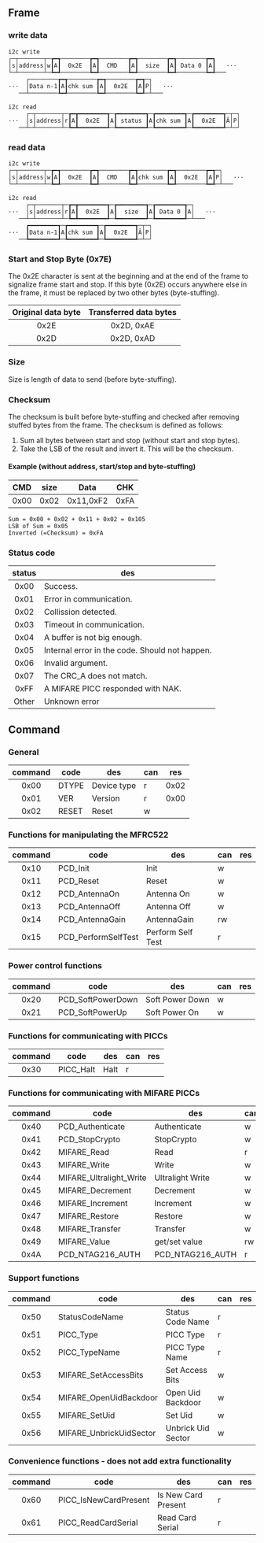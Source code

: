 ## Frame

### write data
```
i2c write
┌─┬───────┬─┲━┱────────┲━┱────────┲━┱────────┲━┱────────┲━┓
│s│address│w┃A┃  0x2E  ┃A┃  CMD   ┃A┃  size  ┃A┃ Data 0 ┃A┃   ···
└─┴───────┴─┺━┹────────┺━┹────────┺━┹────────┺━┹────────┺━┹───
     ┌────────┲━┱────────┲━┱────────┲━┱─┐
···  │Data n-1┃A┃chk sum ┃A┃  0x2E  ┃A┃P│   ···
   ──┴────────┺━┹────────┺━┹────────┺━┹─┴───

i2c read
     ┌─┬───────┬─┲━┳━━━━━━━━┱─┲━━━━━━━━┱─┲━━━━━━━━┱─┲━━━━━━━━┱─┬─┐
···  │s│address│r┃A┃  0x2E  ┃A┃ status ┃A┃chk sum ┃A┃  0x2E  ┃Ã│P│
   ──┴─┴───────┴─┺━┻━━━━━━━━┹─┺━━━━━━━━┹─┺━━━━━━━━┹─┺━━━━━━━━┹─┴─┘
```

### read data
```
i2c write
┌─┬───────┬─┲━┱────────┲━┱────────┲━┱────────┲━┱────────┲━┱─┐
│s│address│w┃A┃  0x2E  ┃A┃  CMD   ┃A┃chk sum ┃A┃  0x2E  ┃A┃P│   ···
└─┴───────┴─┺━┹────────┺━┹────────┺━┹────────┺━┹────────┺━┹─┴───

i2c read
     ┌─┬───────┬─┲━┳━━━━━━━━┱─┲━━━━━━━━┱─┲━━━━━━━━┱─┐
···  │s│address│r┃A┃  0x2E  ┃A┃  size  ┃A┃ Data 0 ┃A│   ···
   ──┴─┴───────┴─┺━┻━━━━━━━━┹─┺━━━━━━━━┹─┺━━━━━━━━┹─┴───
     ┏━━━━━━━━┱─┲━━━━━━━━┱─┲━━━━━━━━┱─┬─┐
···  ┃Data n-1┃A┃chk sum ┃A┃  0x2E  ┃Ã│P│
   ──┺━━━━━━━━┹─┺━━━━━━━━┹─┺━━━━━━━━┹─┴─┘
```

### Start and Stop Byte (0x7E)
The 0x2E character is sent at the beginning and at the end of the frame to 
signalize frame start and stop. If this byte (0x2E) occurs anywhere else in 
the frame, it must be replaced by two other bytes (byte-stuffing).

| Original data byte | Transferred data bytes |
| :----------------: | :--------------------: |
|        0x2E        |       0x2D, 0xAE       |
|        0x2D        |       0x2D, 0xAD       |

### Size
Size is length of data to send (before byte-stuffing).

### Checksum
The checksum is built before byte-stuffing and checked after removing stuffed 
bytes from the frame. The checksum is defined as follows:
1. Sum all bytes between start and stop (without start and stop bytes).
2. Take the LSB of the result and invert it. This will be the checksum.

#### Example (without address, start/stop and byte-stuffing)
|  CMD  | size  |   Data    |  CHK  |
| :---: | :---: | :-------: | :---: |
| 0x00  | 0x02  | 0x11,0xF2 | 0xFA  |

```
Sum = 0x00 + 0x02 + 0x11 + 0x02 = 0x105
LSB of Sum = 0x05
Inverted (=Checksum) = 0xFA
```

### Status code
| status | des                                            |
| :----: | ---------------------------------------------- |
|  0x00  | Success.                                       |
|  0x01  | Error in communication.                        |
|  0x02  | Collission detected.                           |
|  0x03  | Timeout in communication.                      |
|  0x04  | A buffer is not big enough.                    |
|  0x05  | Internal error in the code. Should not happen. |
|  0x06  | Invalid argument.                              |
|  0x07  | The CRC_A does not match.                      |
|  0xFF  | A MIFARE PICC responded with NAK.              |
| Other  | Unknown error                                  |

## Command
### General
| command | code  | des         | can | res  |
| :-----: | ----- | ----------- | --- | ---- |
|  0x00   | DTYPE | Device type | r   | 0x02 |
|  0x01   | VER   | Version     | r   | 0x00 |
|  0x02   | RESET | Reset       | w   |      |

### Functions for manipulating the MFRC522
| command | code                | des               | can | res |
| :-----: | ------------------- | ----------------- | --- | --- |
|  0x10   | PCD_Init            | Init              | w   |
|  0x11   | PCD_Reset           | Reset             | w   |
|  0x12   | PCD_AntennaOn       | Antenna On        | w   |
|  0x13   | PCD_AntennaOff      | Antenna Off       | w   |
|  0x14   | PCD_AntennaGain     | AntennaGain       | rw  |
|  0x15   | PCD_PerformSelfTest | Perform Self Test | r   |

### Power control functions
| command | code              | des             | can | res |
| :-----: | ----------------- | --------------- | --- | --- |
|  0x20   | PCD_SoftPowerDown | Soft Power Down | w   |
|  0x21   | PCD_SoftPowerUp   | Soft Power On   | w   |

### Functions for communicating with PICCs
| command | code      | des  | can | res |
| :-----: | --------- | ---- | --- | --- |
|  0x30   | PICC_Halt | Halt | r   |

### Functions for communicating with MIFARE PICCs
| command | code                    | des              | can | res |
| :-----: | ----------------------- | ---------------- | --- | --- |
|  0x40   | PCD_Authenticate        | Authenticate     | w   |
|  0x41   | PCD_StopCrypto          | StopCrypto       | w   |
|  0x42   | MIFARE_Read             | Read             | r   |
|  0x43   | MIFARE_Write            | Write            | w   |
|  0x44   | MIFARE_Ultralight_Write | Ultralight Write | w   |
|  0x45   | MIFARE_Decrement        | Decrement        | w   |
|  0x46   | MIFARE_Increment        | Increment        | w   |
|  0x47   | MIFARE_Restore          | Restore          | w   |
|  0x48   | MIFARE_Transfer         | Transfer         | w   |
|  0x49   | MIFARE_Value            | get/set value    | rw  |
|  0x4A   | PCD_NTAG216_AUTH        | PCD_NTAG216_AUTH | r   |

### Support functions
| command | code                    | des                | can | res |
| :-----: | ----------------------- | ------------------ | --- | --- |
|  0x50   | StatusCodeName          | Status Code Name   | r   |
|  0x51   | PICC_Type               | PICC Type          | r   |
|  0x52   | PICC_TypeName           | PICC Type Name     | r   |
|  0x53   | MIFARE_SetAccessBits    | Set Access Bits    | w   |
|  0x54   | MIFARE_OpenUidBackdoor  | Open Uid Backdoor  | w   |
|  0x55   | MIFARE_SetUid           | Set Uid            | w   |
|  0x56   | MIFARE_UnbrickUidSector | Unbrick Uid Sector | w   |

### Convenience functions - does not add extra functionality
| command | code                  | des                 | can | res |
| :-----: | --------------------- | ------------------- | --- | --- |
|  0x60   | PICC_IsNewCardPresent | Is New Card Present | r   |
|  0x61   | PICC_ReadCardSerial   | Read Card Serial    | r   |